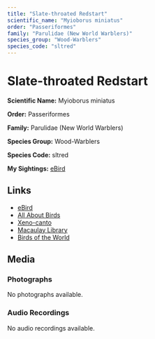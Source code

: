 ```yaml
---
title: "Slate-throated Redstart"
scientific_name: "Myioborus miniatus"
order: "Passeriformes"
family: "Parulidae (New World Warblers)"
species_group: "Wood-Warblers"
species_code: "sltred"
---
```


# Slate-throated Redstart

**Scientific Name:** Myioborus miniatus

**Order:** Passeriformes

**Family:** Parulidae (New World Warblers)

**Species Group:** Wood-Warblers

**Species Code:** sltred

**My Sightings:** [eBird](https://ebird.org/lifelist?r=world&time=life&spp=sltred)

## Links
* [eBird](https://ebird.org/species/sltred) 
* [All About Birds](https://www.allaboutbirds.org/guide/sltred) 
* [Xeno-canto](https://www.xeno-canto.org/species/myioborus-miniatus) 
* [Macaulay Library](https://search.macaulaylibrary.org/catalog?taxonCode=sltred&sort=rating_rank_desc)
* [Birds of the World](https://birdsoftheworld.org/bow/species/sltred)

## Media
### Photographs
No photographs available.

### Audio Recordings
No audio recordings available.
